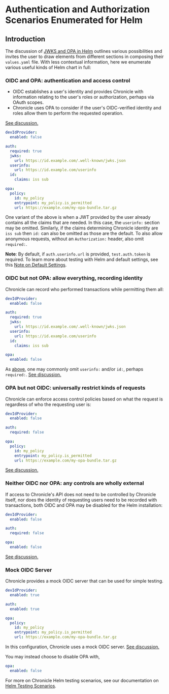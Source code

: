 # Authentication and Authorization Scenarios Enumerated for Helm

## Introduction

The discussion of [JWKS and OPA in Helm](./helm-jwks-opa.md) outlines various
possibilities and invites the user to draw elements from different sections in
composing their `values.yaml` file. With less contextual information, here we
enumerate various useful kinds of Helm chart in full:

### OIDC and OPA: authentication and access control

- OIDC establishes a user's identity and provides Chronicle with information
  relating to the user's roles or authorization, perhaps via OAuth scopes.
- Chronicle uses OPA to consider if the user's OIDC-verified identity and
  roles allow them to perform the requested operation.

[See discussion.](./helm-jwks-opa.md#oidc-and-opa-authentication-and-access-control)

```yaml
devIdProvider:
  enabled: false

auth:
  required: true
  jwks:
    url: https://id.example.com/.well-known/jwks.json
  userinfo:
    url: https://id.example.com/userinfo
  id:
    claims: iss sub

opa:
  policy:
    id: my_policy
    entrypoint: my_policy.is_permitted
    url: https://example.com/my-opa-bundle.tar.gz
```

One variant of the above is when a JWT provided by the user already contains
all the claims that are needed. In this case, the `userinfo:` section may be
omitted. Similarly, if the claims determining Chronicle identity are `iss sub`
then `id:` can also be omitted as those are the default. To also allow
anonymous requests, without an `Authorization:` header, also omit `required:`.

**Note**: By default, if `auth.userinfo.url` is provided, `test.auth.token` is
required. To learn more about testing with Helm and default settings, see
this [Note on Default Settings](./helm-testing.md#note-on-default-settings).

### OIDC but not OPA: allow everything, recording identity

Chronicle can record who performed transactions while permitting them all:

```yaml
devIdProvider:
  enabled: false

auth:
  required: true
  jwks:
    url: https://id.example.com/.well-known/jwks.json
  userinfo:
    url: https://id.example.com/userinfo
  id:
    claims: iss sub

opa:
  enabled: false
```

As [above](#oidc-and-opa-authentication-and-access-control), one may commonly
omit `userinfo:` and/or `id:`, perhaps `required:`.
[See discussion.](./helm-jwks-opa.md#oidc-but-not-opa-allow-everything-recording-identity)

### OPA but not OIDC: universally restrict kinds of requests

Chronicle can enforce access control policies based on what the request is
regardless of who the requesting user is:

```yaml
devIdProvider:
  enabled: false

auth:
  required: false

opa:
  policy:
    id: my_policy
    entrypoint: my_policy.is_permitted
    url: https://example.com/my-opa-bundle.tar.gz
```

[See discussion.](./helm-jwks-opa.md#opa-but-not-oidc-universally-restrict-kinds-of-requests)

### Neither OIDC nor OPA: any controls are wholly external

If access to Chronicle's API does not need to be controlled by Chronicle
itself, nor does the identity of requesting users need to be recorded with
transactions, both OIDC and OPA may be disabled for the Helm installation:

```yaml
devIdProvider:
  enabled: false

auth:
  required: false

opa:
  enabled: false
```

[See discussion.](./helm-jwks-opa.md#neither-oidc-nor-opa-any-controls-are-wholly-external)

### Mock OIDC Server

Chronicle provides a mock OIDC server that can be used for simple testing.

```yaml
devIdProvider:
  enabled: true

auth:
  enabled: true

opa:
  policy:
    id: my_policy
    entrypoint: my_policy.is_permitted
    url: https://example.com/my-opa-bundle.tar.gz
```

In this configuration, Chronicle uses a mock OIDC server.
[See discussion.](./helm-jwks-opa.md#oidc-testing)

You may instead choose to disable OPA with,

```yaml
opa:
  enabled: false
```

For more on Chronicle Helm testing scenarios, see our documentation on
[Helm Testing Scenarios](./helm-testing.md#testing-scenarios).
